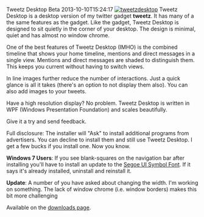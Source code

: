 Tweetz Desktop Beta
2013-10-10T15:24:17
[![tweetzdesktop](http://mike-ward.net/content/images/blog/WindowsLiveWriter/TweetzDesktopBeta_A15A/tweetzdesktop_thumb.png)](http://mike-ward.net/content/images/blog/WindowsLiveWriter/TweetzDesktopBeta_A15A/tweetzdesktop_2.png) Tweetz Desktop is a desktop version of my twitter gadget **tweetz**. It has many of a the same features as the gadget. Like the gadget, Tweetz Desktop is designed to sit quietly in the corner of your desktop. The design is minimal, quiet and has almost no window chrome. 

One of the best features of Tweetz Desktop (IMHO) is the combined timeline that shows your home timeline, mentions and direct messages in a single view. Mentions and direct messages are shaded to distinguish them. This keeps you current without having to switch views.

In line images further reduce the number of interactions. Just a quick glance is all it takes (there's an option to not display them also). You can also add images to your tweets.

Have a high resolution display? No problem. Tweetz Desktop is written in WPF (Windows Presentation Foundation) and scales beautifully. 

Give it a try and send feedback.

Full disclosure: The installer will "Ask" to install additional programs from advertisers. You can decline to install them and still use Tweetz Desktop. I get a few bucks if you install one. Now you know.

**Windows 7 Users**: If you see blank-squares on the navigation bar after installing you'll have to install an update to the [Segoe UI Symbol Font](http://support.microsoft.com/kb/2729094). If it says it's already installed, uninstall and reinstall it. 

**Update**: A number of you have asked about changing the width. I'm working on something. The lack of window chrome (i.e. window borders) makes this bit more challenging

Available on the [downloads page](http://mike-ward.net/downloads).
